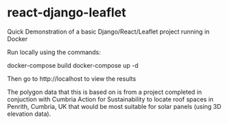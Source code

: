 # react-django-leaflet
Quick Demonstration of a basic Django/React/Leaflet project running in Docker

Run locally using the commands:

docker-compose build
docker-compose up -d

Then go to http://localhost to view the results

The polygon data that this is based on is from a project completed in conjuction with Cumbria Action for Sustainability
to locate roof spaces in Penrith, Cumbria, UK that would be most suitable for solar panels (using 3D elevation data).
